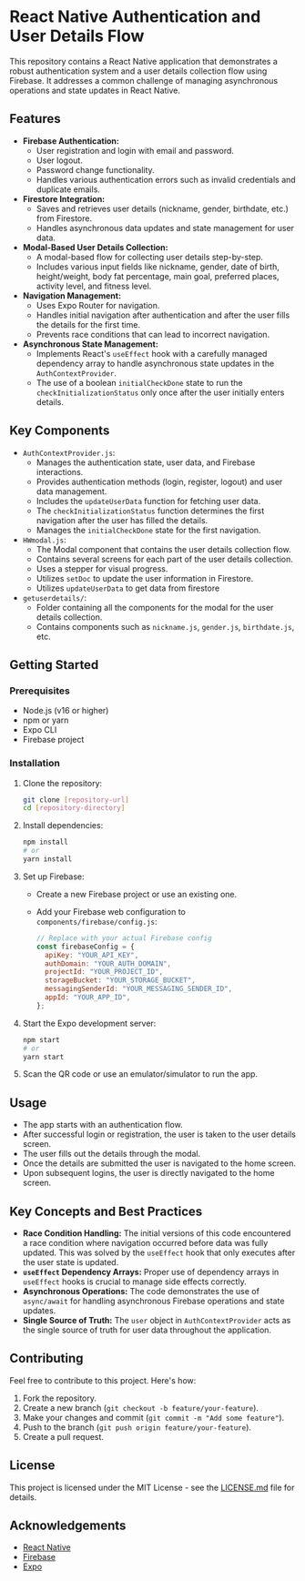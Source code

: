 # React Native Authentication and User Details Flow

This repository contains a React Native application that demonstrates a robust authentication system and a user details collection flow using Firebase. It addresses a common challenge of managing asynchronous operations and state updates in React Native.

## Features

-   **Firebase Authentication:**
    -   User registration and login with email and password.
    -   User logout.
    -   Password change functionality.
    -   Handles various authentication errors such as invalid credentials and duplicate emails.
-   **Firestore Integration:**
    -   Saves and retrieves user details (nickname, gender, birthdate, etc.) from Firestore.
    -   Handles asynchronous data updates and state management for user data.
-   **Modal-Based User Details Collection:**
    -   A modal-based flow for collecting user details step-by-step.
    -   Includes various input fields like nickname, gender, date of birth, height/weight, body fat percentage, main goal, preferred places, activity level, and fitness level.
-   **Navigation Management:**
    -   Uses Expo Router for navigation.
    -   Handles initial navigation after authentication and after the user fills the details for the first time.
    -   Prevents race conditions that can lead to incorrect navigation.
-   **Asynchronous State Management:**
    -   Implements React's `useEffect` hook with a carefully managed dependency array to handle asynchronous state updates in the `AuthContextProvider`.
    -   The use of a boolean `initialCheckDone` state to run the `checkInitializationStatus` only once after the user initially enters details.

## Key Components

-   `AuthContextProvider.js`:
    -   Manages the authentication state, user data, and Firebase interactions.
    -   Provides authentication methods (login, register, logout) and user data management.
    -   Includes the `updateUserData` function for fetching user data.
    -   The `checkInitializationStatus` function determines the first navigation after the user has filled the details.
    -   Manages the `initialCheckDone` state for the first navigation.
-   `HWmodal.js`:
    -   The Modal component that contains the user details collection flow.
    -   Contains several screens for each part of the user details collection.
    -   Uses a stepper for visual progress.
    -   Utilizes `setDoc` to update the user information in Firestore.
    -   Utilizes `updateUserData` to get data from firestore
-   `getuserdetails/`:
    -   Folder containing all the components for the modal for the user details collection.
    -  Contains components such as `nickname.js`, `gender.js`, `birthdate.js`, etc.

## Getting Started

### Prerequisites

-   Node.js (v16 or higher)
-   npm or yarn
-   Expo CLI
-   Firebase project

### Installation

1.  Clone the repository:

    ```bash
    git clone [repository-url]
    cd [repository-directory]
    ```

2.  Install dependencies:

    ```bash
    npm install
    # or
    yarn install
    ```

3.  Set up Firebase:

    -   Create a new Firebase project or use an existing one.
    -   Add your Firebase web configuration to `components/firebase/config.js`:

        ```javascript
        // Replace with your actual Firebase config
        const firebaseConfig = {
          apiKey: "YOUR_API_KEY",
          authDomain: "YOUR_AUTH_DOMAIN",
          projectId: "YOUR_PROJECT_ID",
          storageBucket: "YOUR_STORAGE_BUCKET",
          messagingSenderId: "YOUR_MESSAGING_SENDER_ID",
          appId: "YOUR_APP_ID",
        };
        ```

4.  Start the Expo development server:

    ```bash
    npm start
    # or
    yarn start
    ```

5.  Scan the QR code or use an emulator/simulator to run the app.

## Usage

-   The app starts with an authentication flow.
-   After successful login or registration, the user is taken to the user details screen.
-   The user fills out the details through the modal.
-   Once the details are submitted the user is navigated to the home screen.
-   Upon subsequent logins, the user is directly navigated to the home screen.

## Key Concepts and Best Practices

-   **Race Condition Handling:** The initial versions of this code encountered a race condition where navigation occurred before data was fully updated. This was solved by the `useEffect` hook that only executes after the user state is updated.
-   **`useEffect` Dependency Arrays:** Proper use of dependency arrays in `useEffect` hooks is crucial to manage side effects correctly.
-   **Asynchronous Operations:** The code demonstrates the use of `async/await` for handling asynchronous Firebase operations and state updates.
-   **Single Source of Truth:** The `user` object in `AuthContextProvider` acts as the single source of truth for user data throughout the application.

## Contributing

Feel free to contribute to this project. Here's how:

1.  Fork the repository.
2.  Create a new branch (`git checkout -b feature/your-feature`).
3.  Make your changes and commit (`git commit -m "Add some feature"`).
4.  Push to the branch (`git push origin feature/your-feature`).
5.  Create a pull request.

## License

This project is licensed under the MIT License - see the [LICENSE.md](LICENSE.md) file for details.

## Acknowledgements

-   [React Native](https://reactnative.dev/)
-   [Firebase](https://firebase.google.com/)
-   [Expo](https://expo.io/)
